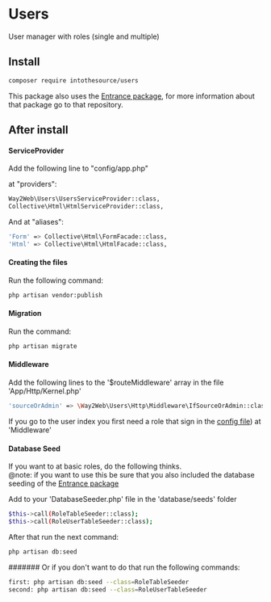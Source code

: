 # Users
User manager with roles (single and multiple)

## Install
```bash
composer require intothesource/users
```

This package also uses the [Entrance package](https://github.com/Way2Web/laravel-entrance), for more information about that package go to that repository.

## After install

#### ServiceProvider
Add the following line to "config/app.php"

at "providers":

```bash
Way2Web\Users\UsersServiceProvider::class,
Collective\Html\HtmlServiceProvider::class,
```

And at "aliases":

```bash
'Form' => Collective\Html\FormFacade::class,
'Html' => Collective\Html\HtmlFacade::class,
```

#### Creating the files
Run the following command:

```bash
php artisan vendor:publish
```

#### Migration

Run the command: 
```bash
php artisan migrate
```

#### Middleware

Add the following lines to the '$routeMiddleware' array in the file 'App/Http/Kernel.php'

```bash
'sourceOrAdmin' => \Way2Web\Users\Http\Middleware\IfSourceOrAdmin::class,
```

If you go to the user index you first need a role that sign in the [config file](https://github.com/Way2Web/laravel-users/blob/master/src/config/intothesource.usermanager.php)) at 'Middleware'

#### Database Seed

If you want to at basic roles, do the following thinks.<br>
@note: if you want to use this be sure that you also included the database seeding of the [Entrance package](https://github.com/Way2Web/laravel-entrance)

Add to your 'DatabaseSeeder.php' file in the 'database/seeds' folder
```bash
$this->call(RoleTableSeeder::class);
$this->call(RoleUserTableSeeder::class);
```
After that run the next command:
```bash
php artisan db:seed
```

####### Or
if you don't want to do that run the following commands:
```bash
first: php artisan db:seed --class=RoleTableSeeder
second: php artisan db:seed --class=RoleUserTableSeeder
```
